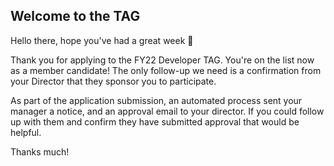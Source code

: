 ## Welcome to the TAG

Hello there, hope you've had a great week 🙂

Thank you for applying to the FY22 Developer TAG. You're on the list now as a member candidate! The only follow-up we need is a confirmation from your Director that they sponsor you to participate.

As part of the application submission, an automated process sent your manager a notice, and an approval email to your director. If you could follow up with them and confirm they have submitted approval that would be helpful.

Thanks much! 